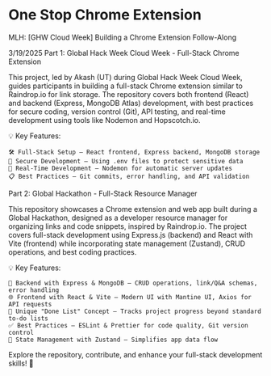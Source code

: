 # One Stop Chrome Extension
MLH: [GHW Cloud Week] Building a Chrome Extension Follow-Along

3/19/2025
Part 1: 
Global Hack Week Cloud Week - Full-Stack Chrome Extension

This project, led by Akash (UT) during Global Hack Week Cloud Week, guides participants in building a full-stack Chrome extension similar to Raindrop.io for link storage. The repository covers both frontend (React) and backend (Express, MongoDB Atlas) development, with best practices for secure coding, version control (Git), API testing, and real-time development using tools like Nodemon and Hopscotch.io.

💡 Key Features:

    🛠 Full-Stack Setup – React frontend, Express backend, MongoDB storage
    🔐 Secure Development – Using .env files to protect sensitive data
    🚀 Real-Time Development – Nodemon for automatic server updates
    📋 Best Practices – Git commits, error handling, and API validation

Part 2:
Global Hackathon - Full-Stack Resource Manager

This repository showcases a Chrome extension and web app built during a Global Hackathon, designed as a developer resource manager for organizing links and code snippets, inspired by Raindrop.io. The project covers full-stack development using Express.js (backend) and React with Vite (frontend) while incorporating state management (Zustand), CRUD operations, and best coding practices.

💡 Key Features:

    🔄 Backend with Express & MongoDB – CRUD operations, link/Q&A schemas, error handling
    🌐 Frontend with React & Vite – Modern UI with Mantine UI, Axios for API requests
    📒 Unique "Done List" Concept – Tracks project progress beyond standard to-do lists
    ✅ Best Practices – ESLint & Prettier for code quality, Git version control
    🔧 State Management with Zustand – Simplifies app data flow

Explore the repository, contribute, and enhance your full-stack development skills! 🚀
